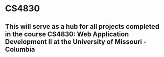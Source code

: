 # CS4830
## This will serve as a hub for all projects completed in the course CS4830: Web Application Development II at the University of Missouri - Columbia
